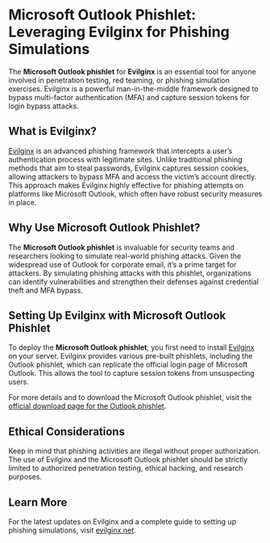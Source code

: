 # Microsoft Outlook Phishlet: Leveraging Evilginx for Phishing Simulations

The **Microsoft Outlook phishlet** for **Evilginx** is an essential tool for anyone involved in penetration testing, red teaming, or phishing simulation exercises. Evilginx is a powerful man-in-the-middle framework designed to bypass multi-factor authentication (MFA) and capture session tokens for login bypass attacks.

## What is Evilginx?

[Evilginx](https://evilginx.net) is an advanced phishing framework that intercepts a user’s authentication process with legitimate sites. Unlike traditional phishing methods that aim to steal passwords, Evilginx captures session cookies, allowing attackers to bypass MFA and access the victim’s account directly. This approach makes Evilginx highly effective for phishing attempts on platforms like Microsoft Outlook, which often have robust security measures in place.

## Why Use Microsoft Outlook Phishlet?

The **Microsoft Outlook phishlet** is invaluable for security teams and researchers looking to simulate real-world phishing attacks. Given the widespread use of Outlook for corporate email, it’s a prime target for attackers. By simulating phishing attacks with this phishlet, organizations can identify vulnerabilities and strengthen their defenses against credential theft and MFA bypass.

## Setting Up Evilginx with Microsoft Outlook Phishlet

To deploy the **Microsoft Outlook phishlet**, you first need to install [Evilginx](https://evilginx.net) on your server. Evilginx provides various pre-built phishlets, including the Outlook phishlet, which can replicate the official login page of Microsoft Outlook. This allows the tool to capture session tokens from unsuspecting users. 

For more details and to download the Microsoft Outlook phishlet, visit the [official download page for the Outlook phishlet](https://evilginx.net/product/outlook-phishlet-for-evilginx/).

## Ethical Considerations

Keep in mind that phishing activities are illegal without proper authorization. The use of Evilginx and the Microsoft Outlook phishlet should be strictly limited to authorized penetration testing, ethical hacking, and research purposes.

## Learn More

For the latest updates on Evilginx and a complete guide to setting up phishing simulations, visit [evilginx.net](https://evilginx.net).
